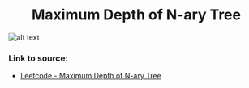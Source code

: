 <h1 align="center">Maximum Depth of N-ary Tree</h1>

![alt text](https://images2.imgbox.com/46/4d/n2Ub9oAx_o.png?raw=true)

### Link to source: 
- <a href="https://leetcode.com/problems/maximum-depth-of-n-ary-tree/">Leetcode - Maximum Depth of N-ary Tree</a>

